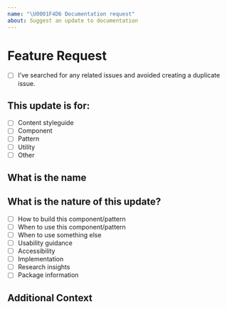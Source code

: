 ```yaml
---
name: "\U0001F4D6 Documentation request"
about: Suggest an update to documentation
---
```


# Feature Request

- [ ] I’ve searched for any related issues and avoided creating a duplicate issue.

## This update is for:

- [ ] Content styleguide
- [ ] Component
- [ ] Pattern
- [ ] Utility
- [ ] Other

## What is the name

<!--
         Please describe the name of the component/pattern/utility, or section in the content styleguide this applies to
-->

## What is the nature of this update?

<!--
         Please provide all that apply. Not all are required.
-->

- [ ] How to build this component/pattern
- [ ] When to use this component/pattern 
- [ ] When to use something else
- [ ] Usability guidance
- [ ] Accessibility
- [ ] Implementation
- [ ] Research insights
- [ ] Package information

## Additional Context

<!--
        Add any other context or screenshots that might be helpful
-->
